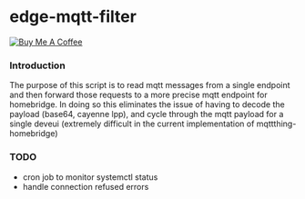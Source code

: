 # edge-mqtt-filter

<a href="https://www.buymeacoffee.com/mulrex" target="_blank"><img src="https://www.buymeacoffee.com/assets/img/custom_images/yellow_img.png" alt="Buy Me A Coffee" style="height: auto !important;width: auto !important;" ></a>


### Introduction

The purpose of this script is to read mqtt messages from a single endpoint and then forward those requests to a more precise mqtt endpoint for homebridge. In doing so this eliminates the issue of having to decode the payload (base64, cayenne lpp), and cycle through the mqtt payload for a single deveui (extremely difficult in the current implementation of mqttthing-homebridge)


### TODO

* cron job to monitor systemctl status
* handle connection refused errors
